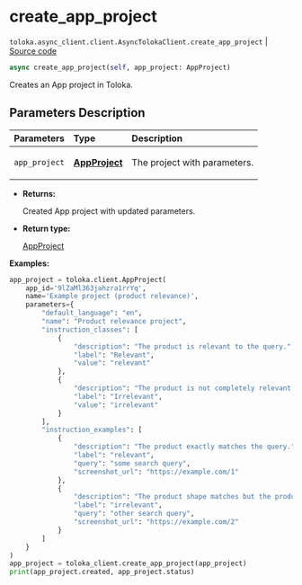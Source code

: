 # create_app_project
`toloka.async_client.client.AsyncTolokaClient.create_app_project` | [Source code](https://github.com/Toloka/toloka-kit/blob/v1.2.3/src/async_client/client.py#L0)

```python
async create_app_project(self, app_project: AppProject)
```

Creates an App project in Toloka.

## Parameters Description

| Parameters | Type | Description |
| :----------| :----| :-----------|
`app_project`|**[AppProject](toloka.client.app.AppProject.md)**|<p>The project with parameters.</p>

* **Returns:**

  Created App project with updated parameters.

* **Return type:**

  [AppProject](toloka.client.app.AppProject.md)

**Examples:**


```python
app_project = toloka.client.AppProject(
    app_id='9lZaMl363jahzra1rrYq',
    name='Example project (product relevance)',
    parameters={
        "default_language": "en",
        "name": "Product relevance project",
        "instruction_classes": [
            {
                "description": "The product is relevant to the query.",
                "label": "Relevant",
                "value": "relevant"
            },
            {
                "description": "The product is not completely relevant to the query.",
                "label": "Irrelevant",
                "value": "irrelevant"
            }
        ],
        "instruction_examples": [
            {
                "description": "The product exactly matches the query.",
                "label": "relevant",
                "query": "some search query",
                "screenshot_url": "https://example.com/1"
            },
            {
                "description": "The product shape matches but the product color does not.",
                "label": "irrelevant",
                "query": "other search query",
                "screenshot_url": "https://example.com/2"
            }
        ]
    }
)
app_project = toloka_client.create_app_project(app_project)
print(app_project.created, app_project.status)
```
